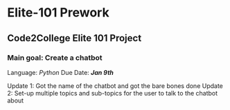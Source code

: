 # Elite-101 Prework
## Code2College Elite 101 Project

### Main goal: Create a chatbot 

Language: *Python*
Due Date: ***Jan 9th***

Update 1: Got the name of the chatbot and got the bare bones done 
Update 2: Set-up multiple topics and sub-topics for the user to talk to the chatbot about
